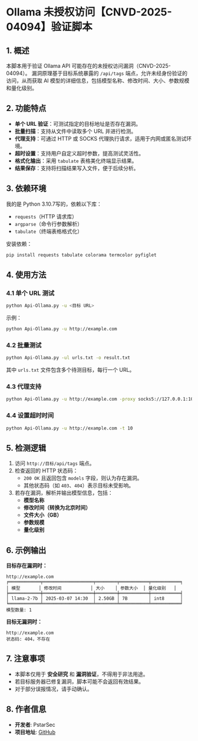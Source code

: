 # Ollama 未授权访问【CNVD-2025-04094】验证脚本

## 1. **概述**

本脚本用于验证 Ollama API 可能存在的未授权访问漏洞（CNVD-2025-04094）。 漏洞原理基于目标系统暴露的 `/api/tags` 端点，允许未经身份验证的访问，从而获取 AI 模型的详细信息，包括模型名称、修改时间、大小、参数规模和量化级别。

## 2. **功能特点**

- **单个 URL 验证**：可测试指定的目标地址是否存在漏洞。
- **批量扫描**：支持从文件中读取多个 URL 并进行检测。
- **代理支持**：可通过 HTTP 或 SOCKS 代理执行请求，适用于内网或匿名测试环境。
- **超时设置**：支持用户自定义超时参数，提高测试灵活性。
- **格式化输出**：采用 `tabulate` 表格美化终端显示结果。
- **结果保存**：支持将扫描结果写入文件，便于后续分析。

## 3. **依赖环境**

我的是 Python 3.10.7写的，依赖以下库：

- `requests`（HTTP 请求库）
- `argparse`（命令行参数解析）
- `tabulate`（终端表格格式化）

安装依赖：

```bash
pip install requests tabulate colorama termcolor pyfiglet
```

## 4. **使用方法**

### **4.1 单个 URL 测试**

```bash
python Api-Ollama.py -u <目标 URL>
```

示例：

```bash
python Api-Ollama.py -u http://example.com
```

### **4.2 批量测试**

```bash
python Api-Ollama.py -ul urls.txt -o result.txt
```

其中 `urls.txt` 文件包含多个待测目标，每行一个 URL。

### **4.3 代理支持**

```bash
python Api-Ollama.py -u http://example.com -proxy socks5://127.0.0.1:1080
```

### **4.4 设置超时时间**

```bash
python Api-Ollama.py -u http://example.com -t 10
```

## 5. **检测逻辑**

1. 访问 `http://目标/api/tags` 端点。
2. 检查返回的 HTTP 状态码：
   - `200 OK` 且返回包含 `models` 字段，则认为存在漏洞。
   - 其他状态码（如 `403`、`404`）表示目标未受影响。
3. 若存在漏洞，解析并输出模型信息，包括：
   - **模型名称**
   - **修改时间（转换为北京时间）**
   - **文件大小（GB）**
   - **参数规模**
   - **量化级别**

## 6. **示例输出**

**目标存在漏洞时：**

```
http://example.com
╒════════════╤═══════════════════╤════════╤═══════════╤═══════════╕
│ 模型       │ 修改时间           │ 大小    │ 参数大小  │ 量化级别   │
╞════════════╪═══════════════════╪════════╪═══════════╪═══════════╡
│ llama-2-7b │ 2025-03-07 14:30  │ 2.50GB │ 7B        │ int8      │
╘════════════╧═══════════════════╧════════╧═══════════╧═══════════╛
模型数量: 1
```

**目标无漏洞时：**

```
http://example.com
状态码: 404，不存在
```

## 7. **注意事项**

- 本脚本仅用于 **安全研究** 和 **漏洞验证**，不得用于非法用途。
- 若目标服务器已修复漏洞，脚本可能不会返回有效结果。
- 对于部分误报情况，请手动确认。

## 8. **作者信息**

- **开发者**: PstarSec
- **项目地址**: [GitHub](https://github.com/PstarSec)
